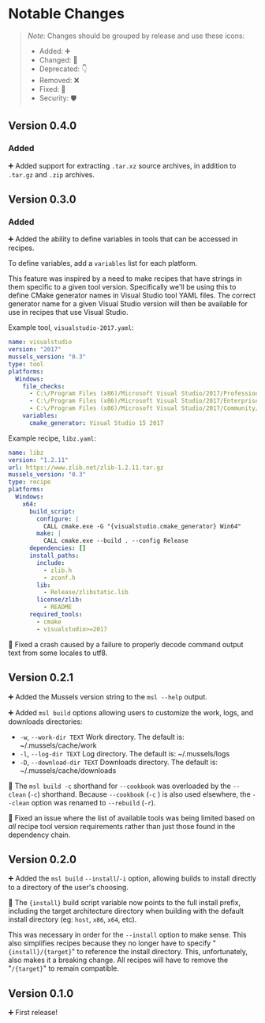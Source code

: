 # Notable Changes

> _Note_: Changes should be grouped by release and use these icons:
> - Added: ➕
> - Changed: 🌌
> - Deprecated: 👇
> - Removed: ❌
> - Fixed: 🐛
> - Security: 🛡

## Version 0.4.0

### Added

➕ Added support for extracting `.tar.xz` source archives, in addition to `.tar.gz` and `.zip` archives.

## Version 0.3.0

### Added

➕ Added the ability to define variables in tools that can be accessed in recipes.

  To define variables, add a `variables` list for each platform.

  This feature was inspired by a need to make recipes that have strings in them specific to a given tool version. Specifically we'll be using this to define CMake generator names in Visual Studio tool YAML files. The correct generator name for a given Visual Studio version will then be available for use in recipes that use Visual Studio.

  Example tool, `visualstudio-2017.yaml`:

  ```yaml
  name: visualstudio
  version: "2017"
  mussels_version: "0.3"
  type: tool
  platforms:
    Windows:
      file_checks:
        - C:\/Program Files (x86)/Microsoft Visual Studio/2017/Professional/VC/Auxiliary/Build/vcvarsall.bat
        - C:\/Program Files (x86)/Microsoft Visual Studio/2017/Enterprise/VC/Auxiliary/Build/vcvarsall.bat
        - C:\/Program Files (x86)/Microsoft Visual Studio/2017/Community/VC/Auxiliary/Build/vcvarsall.bat
      variables:
        cmake_generator: Visual Studio 15 2017
  ```

  Example recipe, `libz.yaml`:

  ```yaml
  name: libz
  version: "1.2.11"
  url: https://www.zlib.net/zlib-1.2.11.tar.gz
  mussels_version: "0.3"
  type: recipe
  platforms:
    Windows:
      x64:
        build_script:
          configure: |
            CALL cmake.exe -G "{visualstudio.cmake_generator} Win64"
          make: |
            CALL cmake.exe --build . --config Release
        dependencies: []
        install_paths:
          include:
            - zlib.h
            - zconf.h
          lib:
            - Release/zlibstatic.lib
          license/zlib:
            - README
        required_tools:
          - cmake
          - visualstudio>=2017
  ```

🐛 Fixed a crash caused by a failure to properly decode command output text from some locales to utf8.

## Version 0.2.1

➕ Added the Mussels version string to the `msl --help` output.

➕ Added `msl build` options allowing users to customize the work, logs, and downloads directories:
- `-w`, `--work-dir TEXT`      Work directory. The default is: ~/.mussels/cache/work
- `-l`, `--log-dir TEXT`       Log directory. The default is: ~/.mussels/logs
- `-D`, `--download-dir TEXT`  Downloads directory. The default is: ~/.mussels/cache/downloads

🐛 The `msl build -c` shorthand for `--cookbook` was overloaded by the `--clean` (`-c`) shorthand. Because `--cookbook` (`-c` ) is also used elsewhere, the `--clean` option was renamed to `--rebuild` (`-r`).

🐛 Fixed an issue where the list of available tools was being limited based on _all_ recipe tool version requirements rather than just those found in the dependency chain.

## Version 0.2.0

➕ Added the `msl build` `--install`/`-i` option, allowing builds to install directly to a directory of the user's choosing.

🌌 The `{install}` build script variable now points to the full install prefix, including the target architecture directory when building with the default install directory (eg: `host`, `x86`, `x64`, etc).

This was necessary in order for the `--install` option to make sense. This also simplifies recipes because they no longer have to specify "`{install}/{target}`" to reference the install directory. This, unfortunately, also makes it a breaking change. All recipes will have to remove the "`/{target}`" to remain compatible.

## Version 0.1.0

➕ First release!
